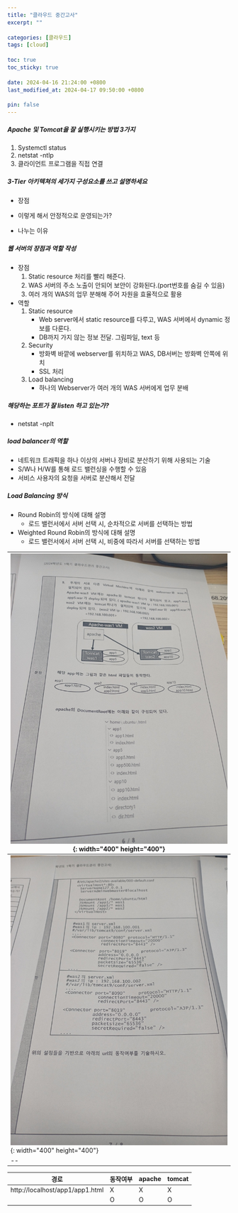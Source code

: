 ```yaml
---
title: "클라우드 중간고사"
excerpt: ""

categories: [클라우드]
tags: [cloud]

toc: true
toc_sticky: true

date: 2024-04-16 21:24:00 +0800
last_modified_at: 2024-04-17 09:50:00 +0800

pin: false
---
```


##### Apache 및 Tomcat을 잘 실행시키는 방법 3가지
1. Systemctl status
2. netstat -ntlp
3. 클라이언트 프로그램을 직접 연결

##### 3-Tier 아키텍쳐의 세가지 구성요소를 쓰고 설명하세요
- 장점

- 이렇게 해서 안정적으로 운영되는가?

- 나누는 이유

##### 웹 서버의 장점과 역할 작성
- 장점
    1. Static resource 처리를 빨리 해준다.
    2. WAS 서버의 주소 노출이 안되어 보안이 강화된다.(port번호를 숨길 수 있음)
    3. 여러 개의 WAS의 업무 분해해 주어 자원을 효율적으로 활용
- 역할
  1. Static resource
      - Web server에서 static resource를 다루고, WAS 서버에서 dynamic 정보를 다룬다.
      - DB까지 가지 않는 정보 전달. 그림파일, text 등
  2. Security
      - 방화벽 바깥에 webserver를 위치하고 WAS, DB서버는 방화벽 안쪽에 위치
      - SSL 처리
  3. Load balancing
      - 하나의 Webserver가 여러 개의 WAS 서버에게 업무 분배

##### 해당하는 포트가 잘 listen 하고 있는가?
- netstat -nplt

##### load balancer의 역할
- 네트워크 트래픽을 하나 이상의 서버나 장비로 분산하기 위해 사용되는 기술
- S/W나 H/W를 통해 로드 밸런싱을 수행할 수 있음
- 서비스 사용자의 요청을 서버로 분산해서 전달

##### Load Balancing 방식
- Round Robin의 방식에 대해 설명
    - 로드 밸런서에서 서버 선택 시, 순차적으로 서버를 선택하는 방법
- Weighted Round Robin의 방식에 대해 설명
    - 로드 밸런서에서 서버 선택 시, 비중에 따라서 서버를 선택하는 방법

|![클라우드 문제1](../assets/img/kakao/클라우드-중간고사-1.jpg){: width="400" height="400"}
|--|
|![클라우드 문제2](../assets/img/kakao/클라우드-중간고사-2.jpg){: width="400" height="400"}
|--|

|경로|동작여부|apache|tomcat|
|--|--|--|--|
|http://localhost/app1/app1.html|X|X|X|
||O|O|O|